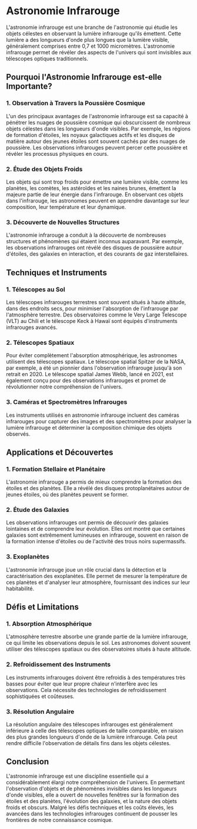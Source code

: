 # Astronomie Infrarouge

L'astronomie infrarouge est une branche de l'astronomie qui étudie les objets célestes en observant la lumière infrarouge qu'ils émettent. Cette lumière a des longueurs d'onde plus longues que la lumière visible, généralement comprises entre 0,7 et 1000 micromètres. L'astronomie infrarouge permet de révéler des aspects de l'univers qui sont invisibles aux télescopes optiques traditionnels.

## Pourquoi l'Astronomie Infrarouge est-elle Importante?

### 1. **Observation à Travers la Poussière Cosmique**
L'un des principaux avantages de l'astronomie infrarouge est sa capacité à pénétrer les nuages de poussière cosmique qui obscurcissent de nombreux objets célestes dans les longueurs d'onde visibles. Par exemple, les régions de formation d'étoiles, les noyaux galactiques actifs et les disques de matière autour des jeunes étoiles sont souvent cachés par des nuages de poussière. Les observations infrarouges peuvent percer cette poussière et révéler les processus physiques en cours.

### 2. **Étude des Objets Froids**
Les objets qui sont trop froids pour émettre une lumière visible, comme les planètes, les comètes, les astéroïdes et les naines brunes, émettent la majeure partie de leur énergie dans l'infrarouge. En observant ces objets dans l'infrarouge, les astronomes peuvent en apprendre davantage sur leur composition, leur température et leur dynamique.

### 3. **Découverte de Nouvelles Structures**
L'astronomie infrarouge a conduit à la découverte de nombreuses structures et phénomènes qui étaient inconnus auparavant. Par exemple, les observations infrarouges ont révélé des disques de poussière autour d'étoiles, des galaxies en interaction, et des courants de gaz interstellaires.

## Techniques et Instruments

### 1. **Télescopes au Sol**
Les télescopes infrarouges terrestres sont souvent situés à haute altitude, dans des endroits secs, pour minimiser l'absorption de l'infrarouge par l'atmosphère terrestre. Des observatoires comme le Very Large Telescope (VLT) au Chili et le télescope Keck à Hawaï sont équipés d'instruments infrarouges avancés.

### 2. **Télescopes Spatiaux**
Pour éviter complètement l'absorption atmosphérique, les astronomes utilisent des télescopes spatiaux. Le télescope spatial Spitzer de la NASA, par exemple, a été un pionnier dans l'observation infrarouge jusqu'à son retrait en 2020. Le télescope spatial James Webb, lancé en 2021, est également conçu pour des observations infrarouges et promet de révolutionner notre compréhension de l'univers.

### 3. **Caméras et Spectromètres Infrarouges**
Les instruments utilisés en astronomie infrarouge incluent des caméras infrarouges pour capturer des images et des spectromètres pour analyser la lumière infrarouge et déterminer la composition chimique des objets observés.

## Applications et Découvertes

### 1. **Formation Stellaire et Planétaire**
L'astronomie infrarouge a permis de mieux comprendre la formation des étoiles et des planètes. Elle a révélé des disques protoplanétaires autour de jeunes étoiles, où des planètes peuvent se former.

### 2. **Étude des Galaxies**
Les observations infrarouges ont permis de découvrir des galaxies lointaines et de comprendre leur évolution. Elles ont montré que certaines galaxies sont extrêmement lumineuses en infrarouge, souvent en raison de la formation intense d'étoiles ou de l'activité des trous noirs supermassifs.

### 3. **Exoplanètes**
L'astronomie infrarouge joue un rôle crucial dans la détection et la caractérisation des exoplanètes. Elle permet de mesurer la température de ces planètes et d'analyser leur atmosphère, fournissant des indices sur leur habitabilité.

## Défis et Limitations

### 1. **Absorption Atmosphérique**
L'atmosphère terrestre absorbe une grande partie de la lumière infrarouge, ce qui limite les observations depuis le sol. Les astronomes doivent souvent utiliser des télescopes spatiaux ou des observatoires situés à haute altitude.

### 2. **Refroidissement des Instruments**
Les instruments infrarouges doivent être refroidis à des températures très basses pour éviter que leur propre chaleur n'interfère avec les observations. Cela nécessite des technologies de refroidissement sophistiquées et coûteuses.

### 3. **Résolution Angulaire**
La résolution angulaire des télescopes infrarouges est généralement inférieure à celle des télescopes optiques de taille comparable, en raison des plus grandes longueurs d'onde de la lumière infrarouge. Cela peut rendre difficile l'observation de détails fins dans les objets célestes.

## Conclusion

L'astronomie infrarouge est une discipline essentielle qui a considérablement élargi notre compréhension de l'univers. En permettant l'observation d'objets et de phénomènes invisibles dans les longueurs d'onde visibles, elle a ouvert de nouvelles fenêtres sur la formation des étoiles et des planètes, l'évolution des galaxies, et la nature des objets froids et obscurs. Malgré les défis techniques et les coûts élevés, les avancées dans les technologies infrarouges continuent de pousser les frontières de notre connaissance cosmique.